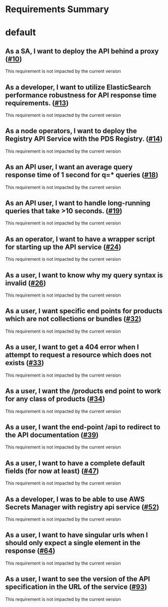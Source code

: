 
Requirements Summary
====================

# default

## As a SA, I want to deploy the API behind a proxy  ([#10](https://github.com/NASA-PDS/registry-api-service/issues/10)) 


This requirement is not impacted by the current version
## As a developer, I want to utilize ElasticSearch performance robustness for API response time requirements. ([#13](https://github.com/NASA-PDS/registry-api-service/issues/13)) 


This requirement is not impacted by the current version
## As a node operators, I want to deploy the Registry API Service with the PDS Registry. ([#14](https://github.com/NASA-PDS/registry-api-service/issues/14)) 


This requirement is not impacted by the current version
## As an API user, I want an average query response time of 1 second for q=* queries ([#18](https://github.com/NASA-PDS/registry-api-service/issues/18)) 


This requirement is not impacted by the current version
## As an API user, I want to handle long-running queries that take >10 seconds. ([#19](https://github.com/NASA-PDS/registry-api-service/issues/19)) 


This requirement is not impacted by the current version
## As an operator, I want to have a wrapper script for starting up the API service ([#24](https://github.com/NASA-PDS/registry-api-service/issues/24)) 


This requirement is not impacted by the current version
## As a user, I want to know why my query syntax is invalid ([#26](https://github.com/NASA-PDS/registry-api-service/issues/26)) 


This requirement is not impacted by the current version
## As a user,  I want specific end points for products which are not collections or bundles ([#32](https://github.com/NASA-PDS/registry-api-service/issues/32)) 


This requirement is not impacted by the current version
## As a user, I want  to get a 404 error when I attempt to request a resource which does not exists ([#33](https://github.com/NASA-PDS/registry-api-service/issues/33)) 


This requirement is not impacted by the current version
## As a user, I want the /products end point to work for any class of products ([#34](https://github.com/NASA-PDS/registry-api-service/issues/34)) 


This requirement is not impacted by the current version
## As a user, I want the end-point /api to redirect to the API documentation ([#39](https://github.com/NASA-PDS/registry-api-service/issues/39)) 


This requirement is not impacted by the current version
## As a user, I want to have a complete default fields (for now at least) ([#47](https://github.com/NASA-PDS/registry-api-service/issues/47)) 


This requirement is not impacted by the current version
## As a developer, I was to be able to use AWS Secrets Manager with registry api service ([#52](https://github.com/NASA-PDS/registry-api-service/issues/52)) 


This requirement is not impacted by the current version
## As a user, I want to have singular urls when I should only expect a single element in the response ([#64](https://github.com/NASA-PDS/registry-api-service/issues/64)) 


This requirement is not impacted by the current version
## As a user, I want to see the version of the API specification in the URL of the service ([#93](https://github.com/NASA-PDS/registry-api-service/issues/93)) 


This requirement is not impacted by the current version